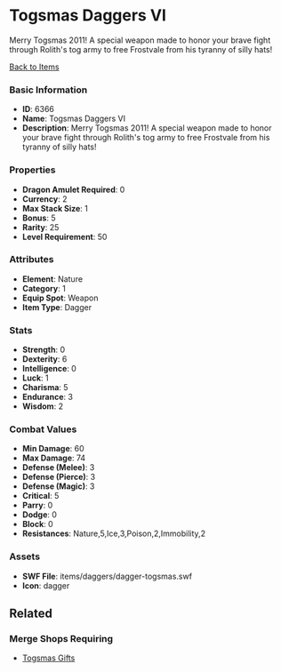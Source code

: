 # Togsmas Daggers VI

Merry Togsmas 2011! A special weapon made to honor your brave fight through Rolith's tog army to free Frostvale from his tyranny of silly hats!

[Back to Items](../items.md)

### Basic Information

- **ID**: 6366
- **Name**: Togsmas Daggers VI
- **Description**: Merry Togsmas 2011! A special weapon made to honor your brave fight through Rolith&#039;s tog army to free Frostvale from his tyranny of silly hats!

### Properties

- **Dragon Amulet Required**: 0
- **Currency**: 2
- **Max Stack Size**: 1
- **Bonus**: 5
- **Rarity**: 25
- **Level Requirement**: 50

### Attributes

- **Element**: Nature
- **Category**: 1
- **Equip Spot**: Weapon
- **Item Type**: Dagger

### Stats

- **Strength**: 0
- **Dexterity**: 6
- **Intelligence**: 0
- **Luck**: 1
- **Charisma**: 5
- **Endurance**: 3
- **Wisdom**: 2

### Combat Values

- **Min Damage**: 60
- **Max Damage**: 74
- **Defense (Melee)**: 3
- **Defense (Pierce)**: 3
- **Defense (Magic)**: 3
- **Critical**: 5
- **Parry**: 0
- **Dodge**: 0
- **Block**: 0
- **Resistances**: Nature,5,Ice,3,Poison,2,Immobility,2

### Assets

- **SWF File**: items/daggers/dagger-togsmas.swf
- **Icon**: dagger

## Related

### Merge Shops Requiring

- [Togsmas Gifts](../merge-shops/101-togsmas-gifts.md)

